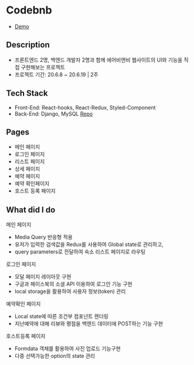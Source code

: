 # Codebnb
- [Demo](https://youtu.be/IhYx9S43GYw)


## Description
- 프론트엔드 2명, 백엔드 개발자 2명과 함께 에어비앤비 웹사이트의 UI와 기능을 직접 구현해보는 프로젝트
- 프로젝트 기간: 20.6.8 ~ 20.6.19 | 2주

## Tech Stack
- Front-End: React-hooks, React-Redux, Styled-Component
- Back-End: Django, MySQL [Repo](https://github.com/wecode-bootcamp-korea/Codebnb-backend)

## Pages
- 메인 페이지
- 로그인 페이지
- 리스트 페이지
- 상세 페이지
- 예약 페이지
- 예약 확인페이지
- 호스트 등록 페이지

## What did I do
메인 페이지
- Media Query 반응형 적용
- 유저가 입력한 검색값을 Redux를 사용하여 Global state로 관리하고,
- query parameters로 전달하여 숙소 리스트 페이지로 라우팅

로그인 페이지
- 모달 페이지 레이아웃 구현
- 구글과 페이스북의 소셜 API 이용하여 로그인 기능 구현
- local storage을 활용하여 사용자 정보(token) 관리

예약확인 페이지
- Local state에 따른 조건부 컴포넌트 렌더링
- 지난예약에 대해 리뷰와 평점을 백엔드 데이터에 POST하는 기능 구현

호스트등록 페이지
- Formdata 객체를 활용하여 사진 업로드 기능구현
- 다중 선택가능한 option의 state 관리
